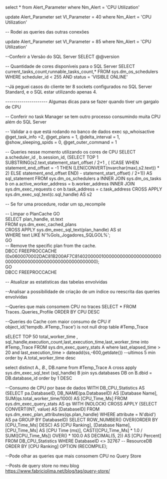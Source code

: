 select *
from Alert_Parameter
where Nm_Alert = 'CPU Utilization'

update Alert_Parameter
set Vl_Parameter = 40
where Nm_Alert = 'CPU Utilization'

-- Rodei as queries das outras conexões

update Alert_Parameter
set Vl_Parameter = 85
where Nm_Alert = 'CPU Utilization'




--Conferir a Versão do SQL Server
SELECT @@version


-- Quantidade de cores disponíveis para o SQL Server
SELECT current_tasks_count,runnable_tasks_count,* 
FROM sys.dm_os_schedulers
WHERE scheduler_id < 255
AND status = 'VISIBLE ONLINE'

--Já peguei casos do cliente ter 8 sockets configurados no SQL Server Standard, e o SQL estar utilizando apenas 4.
	 

--------------------- Algumas dicas para se fazer quando tiver um gargalo de CPU

-- Conferir no task Manager se tem outro processo consumindo muita CPU além do SQL Server


-- Validar a o que está rodando no banco de dados
exec sp_whoisactive @get_task_info =2, @get_plans = 1, @delta_interval = 1, @show_sleeping_spids = 0, @get_outer_command = 1


-- Queries nesse momento utilizando os cores de CPU
SELECT 
a.scheduler_id ,
b.session_id,
 (SELECT TOP 1 SUBSTRING(s2.text,statement_start_offset / 2+1 , 
      ( (CASE WHEN statement_end_offset = -1 
         THEN (LEN(CONVERT(nvarchar(max),s2.text)) * 2) 
         ELSE statement_end_offset END)  - statement_start_offset) / 2+1))  AS sql_statement
FROM sys.dm_os_schedulers a 
INNER JOIN sys.dm_os_tasks b on a.active_worker_address = b.worker_address
INNER JOIN sys.dm_exec_requests c on b.task_address = c.task_address
CROSS APPLY sys.dm_exec_sql_text(c.sql_handle) AS s2 



-- Se for uma procedure, rodar um sp_recompile

-- Limpar o PlanCache
GO  
SELECT plan_handle, st.text  
FROM sys.dm_exec_cached_plans   
CROSS APPLY sys.dm_exec_sql_text(plan_handle) AS st  
WHERE text LIKE N'%Gols_Jogadores_SQLGOL%';  
GO  
-- Remove the specific plan from the cache.  
DBCC FREEPROCCACHE (0x0600070002DAC81B200AF7C81402000001000000000000000000000000000000000000000000000000000000);  
GO  
DBCC FREEPROCCACHE

-- Atualizar as estatísticas das tabelas envolvidas

--Analisar a possibilidade de criação de um índice ou reescrita das queries envolvidas


--Queries que mais consomem CPU no traces
SELECT *
FROM Traces..Queries_Profile
ORDER BY CPU DESC


--Queries do Cache com maior consumo de CPU
if object_id('tempdb..#Temp_Trace') is not null drop table #Temp_Trace

sELECT TOP 50 total_worker_time ,  sql_handle,execution_count,last_execution_time,last_worker_time
into #Temp_Trace
FROM sys.dm_exec_query_stats A
where last_elapsed_time > 20
 and last_execution_time > dateadd(ss,-600,getdate()) --ultimos 5 min
order by A.total_worker_time desc

select distinct A.*, B.*, DB.name
from #Temp_Trace A
cross apply sys.dm_exec_sql_text (sql_handle) B
join sys.databases DB on B.dbid = DB.database_id
order by 1 DESC


--Consumo de CPU por base de dados
WITH DB_CPU_Statistics
AS
(SELECT pa.DatabaseID, DB_NAME(pa.DatabaseID) AS [Database Name], SUM(qs.total_worker_time/1000) AS [CPU_Time_Ms]
FROM sys.dm_exec_query_stats AS qs WITH (NOLOCK)
CROSS APPLY (SELECT CONVERT(INT, value) AS [DatabaseID]
FROM sys.dm_exec_plan_attributes(qs.plan_handle)
WHERE attribute = N'dbid') AS pa
GROUP BY DatabaseID)
SELECT ROW_NUMBER() OVER(ORDER BY [CPU_Time_Ms] DESC) AS [CPU Ranking],
[Database Name], [CPU_Time_Ms] AS [CPU Time (ms)],
CAST([CPU_Time_Ms] * 1.0 / SUM([CPU_Time_Ms]) OVER() * 100.0 AS DECIMAL(5, 2)) AS [CPU Percent]
FROM DB_CPU_Statistics
WHERE DatabaseID <> 32767 -- ResourceDB
ORDER BY [CPU Ranking] OPTION (RECOMPILE);


--Pode olhar as queries que mais consomem CPU no Query Store 

--Posts de query store no meu blog
https://www.fabriciolima.net/blog/tag/query-store/
